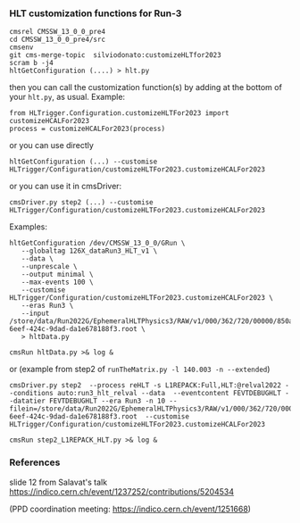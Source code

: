 ### HLT customization functions for Run-3

```
cmsrel CMSSW_13_0_0_pre4
cd CMSSW_13_0_0_pre4/src
cmsenv
git cms-merge-topic  silviodonato:customizeHLTfor2023
scram b -j4
hltGetConfiguration (....) > hlt.py 
```

then you can call the customization function(s) by adding at the bottom of your `hlt.py`, as usual. Example:

```
from HLTrigger.Configuration.customizeHLTFor2023 import customizeHCALFor2023
process = customizeHCALFor2023(process)
```

or you can use directly
```
hltGetConfiguration (...) --customise HLTrigger/Configuration/customizeHLTFor2023.customizeHCALFor2023
```

or you can use it in cmsDriver:
```
cmsDriver.py step2 (...) --customise HLTrigger/Configuration/customizeHLTFor2023.customizeHCALFor2023
```

Examples:
```
hltGetConfiguration /dev/CMSSW_13_0_0/GRun \
   --globaltag 126X_dataRun3_HLT_v1 \
   --data \
   --unprescale \
   --output minimal \
   --max-events 100 \
   --customise HLTrigger/Configuration/customizeHLTFor2023.customizeHCALFor2023 \
   --eras Run3 \
   --input /store/data/Run2022G/EphemeralHLTPhysics3/RAW/v1/000/362/720/00000/850a6b3c-6eef-424c-9dad-da1e678188f3.root \
   > hltData.py
   
cmsRun hltData.py >& log &
```

or (example from step2 of `runTheMatrix.py -l 140.003 -n --extended`)

```
cmsDriver.py step2  --process reHLT -s L1REPACK:Full,HLT:@relval2022 --conditions auto:run3_hlt_relval --data  --eventcontent FEVTDEBUGHLT --datatier FEVTDEBUGHLT --era Run3 -n 10 --filein=/store/data/Run2022G/EphemeralHLTPhysics3/RAW/v1/000/362/720/00000/850a6b3c-6eef-424c-9dad-da1e678188f3.root  --customise HLTrigger/Configuration/customizeHLTFor2023.customizeHCALFor2023

cmsRun step2_L1REPACK_HLT.py >& log &
```

### References

slide 12 from Salavat's talk https://indico.cern.ch/event/1237252/contributions/5204534 

(PPD coordination meeting: https://indico.cern.ch/event/1251668)

